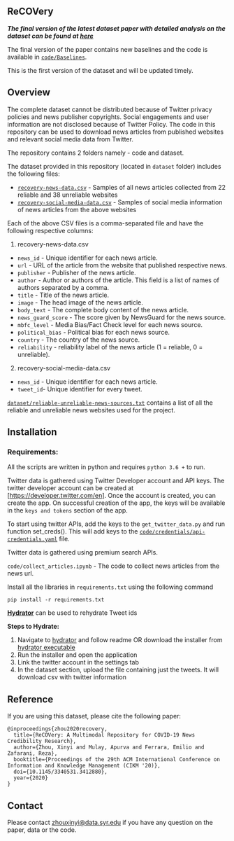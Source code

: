 

## ReCOVery

***The final version of the latest dataset paper with detailed analysis on the dataset can be found at [here](https://www.researchgate.net/publication/342093948_ReCOVery_A_Multimodal_Repository_for_COVID-19_News_Credibility_Research)***

The final version of the paper contains new baselines and the code is available in [`code/Baselines`](https://github.com/apurvamulay/ReCOVery/tree/master/code/Baselines).  


This is the first version of the dataset and will be updated timely.

## Overview  

The complete dataset cannot be distributed because of Twitter privacy policies and news publisher copyrights.  Social engagements and user information are not disclosed because of Twitter Policy. The code in this repository can be used to download news articles from published websites and relevant social media data from Twitter. 

The repository contains 2 folders namely - code and dataset.

The dataset provided in this repository (located in `dataset` folder) includes the following files:

 - [`recovery-news-data.csv`](https://github.com/apurvamulay/ReCOVery/blob/master/dataset/recovery-news-data.csv) -  Samples of all news articles collected from 22 reliable and 38 unreliable websites 
 - [`recovery-social-media-data.csv`](https://github.com/apurvamulay/ReCOVery/blob/master/dataset/recovery-social-media-data.csv) -  Samples of social media information of news articles from the above websites

Each of the above CSV files is a comma-separated file and have the following respective columns:

1. recovery-news-data.csv
 - `news_id` - Unique identifier for each news article.
 - `url` - URL of the article from the website that published respective news. 
 - `publisher` - Publisher of the news article.
 - `author` - Author or authors of the article. This field is a list of names of authors separated by a comma.
 - `title` - Title of the news article.
 - `image` - The head image of the news article.
 - `body_text` - The complete body content of the news article.
 - `news_guard_score` - The score given by NewsGuard for the news source.
 - `mbfc_level` - Media Bias/Fact Check level for each news source.
 - `political_bias` - Political bias for each news source.
 - `country` - The country of the news source.
 - `reliability` - reliability label of the news article (1 = reliable, 0 = unreliable).
 
 2. recovery-social-media-data.csv
 - `news_id` - Unique identifier for each news article.
 - `tweet_id`- Unique identifier for every tweet.

[`dataset/reliable-unreliable-news-sources.txt`](https://github.com/apurvamulay/ReCOVery/blob/master/dataset/reliable-unreliable-news-sources.txt) contains a list of all the reliable and unreliable news websites used for the project.

## Installation    

###  Requirements:

 All the scripts are written in python and requires `python 3.6 +` to run.
 
 Twitter data is gathered using Twitter Developer account and API keys. The twitter developer account can be created at
 [https://developer.twitter.com/en]. Once the account is created, you can create the app. On successful creation of the app, the keys will be  available in the `keys and tokens` section of the app.
 
 To start using twitter APIs, add the keys to the `get_twitter_data.py` and run function set_creds(). This will add keys to the [`code/credentials/api-credentials.yaml`](https://github.com/apurvamulay/ReCOVery/blob/master/code/credentials/api-credentials.yaml) file.
 
 Twitter data is gathered using premium search APIs.
 
 `code/collect_articles.ipynb` - The code to collect news articles from the news url.

Install all the libraries in `requirements.txt` using the following command
    
    pip install -r requirements.txt

[**Hydrator**](https://github.com/DocNow/hydrator) can be used to rehydrate Tweet ids

**Steps to Hydrate:**
1. Navigate to [hydrator](https://github.com/DocNow/hydrator) and follow readme OR download the installer from 
[hydrator executable](https://github.com/DocNow/hydrator/releases)
2. Run the installer and open the application 
3. Link the twitter account in the settings tab
4. In the dataset section, upload the file containing just the tweets. It will download csv with twitter information

## Reference
If you are using this dataset, please cite the following paper:
~~~~
@inproceedings{zhou2020recovery,
  title={ReCOVery: A Multimodal Repository for COVID-19 News Credibility Research},
  author={Zhou, Xinyi and Mulay, Apurva and Ferrara, Emilio and Zafarani, Reza},
  booktitle={Proceedings of the 29th ACM International Conference on Information and Knowledge Management (CIKM '20)},
  doi={10.1145/3340531.3412880},
  year={2020}
}
~~~~

## Contact
Please contact zhouxinyi@data.syr.edu if you have any question on the paper, data or the code.


